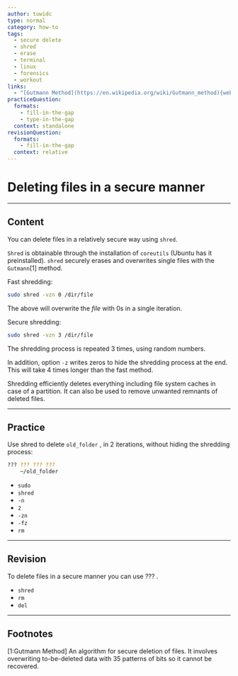 ```yaml
---
author: tuwidc
type: normal
category: how-to
tags:
  - secure delete
  - shred
  - erase
  - terminal
  - linux
  - forensics
  - workout
links:
  - "[Gutmann Method](https://en.wikipedia.org/wiki/Gutmann_method){website}"
practiceQuestion:
  formats:
    - fill-in-the-gap
    - type-in-the-gap
  context: standalone
revisionQuestion:
  formats:
    - fill-in-the-gap
  context: relative
---
```


# Deleting files in a secure manner

---

## Content

You can delete files in a relatively secure way using `shred`.

`Shred` is obtainable through the installation of `coreutils` (Ubuntu has it preinstalled). `shred` securely erases and overwrites single files with the `Gutmann`[1] method.

Fast shredding:

```bash
sudo shred -vzn 0 /dir/file
```

The above will overwrite the _file_ with 0s in a single iteration.

Secure shredding:

```bash
sudo shred -vzn 3 /dir/file
```

The shredding process is repeated 3 times, using random numbers.

In addition, option `-z` writes zeros to hide the shredding process at the end. This will take 4 times longer than the fast method.

Shredding efficiently deletes everything including file system caches in case of a partition. It can also be used to remove unwanted remnants of deleted files.

---

## Practice

Use shred to delete `old_folder` , in 2 iterations, without hiding the shredding process:

```bash
??? ??? ??? ???
    ~/old_folder
```

- `sudo`
- `shred`
- `-n`
- `2`
- `-zn`
- `-fz`
- `rm`

---

## Revision

To delete files in a secure manner you can use ??? .

- `shred`
- `rm`
- `del`

---

## Footnotes

[1:Gutmann Method]
An algorithm for secure deletion of files. It involves overwriting to-be-deleted data with 35 patterns of bits so it cannot be recovered.
